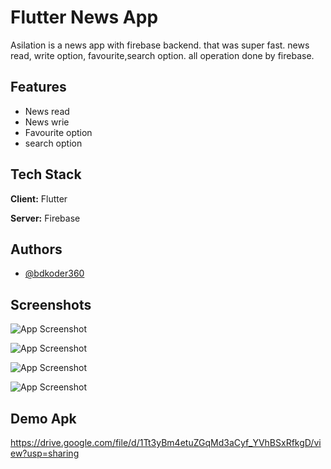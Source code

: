 
# Flutter News App

Asilation is a news app with firebase backend. 
that was super fast. news read, write option, favourite,search option. 
all operation done by firebase.

## Features

- News read
- News wrie
- Favourite option
- search option



## Tech Stack

**Client:** Flutter

**Server:** Firebase

## Authors

- [@bdkoder360](https://www.github.com/bdkoder360)


## Screenshots

![App Screenshot](https://kodular-community.s3.dualstack.eu-west-1.amazonaws.com/optimized/3X/5/c/5c85e4e4403103a2ec27378f9e266bc0890a704e_2_225x500.jpeg)


![App Screenshot](https://kodular-community.s3.dualstack.eu-west-1.amazonaws.com/optimized/3X/2/9/29588bdccd5cb7d1b51fe963958ca1d3633d752a_2_225x500.jpeg)


![App Screenshot](https://kodular-community.s3.dualstack.eu-west-1.amazonaws.com/optimized/3X/8/f/8fa655fca118cc945ad4b99657f6452b0074ef0c_2_225x500.jpeg)


![App Screenshot](https://kodular-community.s3.dualstack.eu-west-1.amazonaws.com/optimized/3X/b/0/b06e2759ad5f7dc36fbaf9c5fef779f21817cec8_2_225x500.jpeg)



## Demo Apk
https://drive.google.com/file/d/1Tt3yBm4etuZGqMd3aCyf_YVhBSxRfkgD/view?usp=sharing



